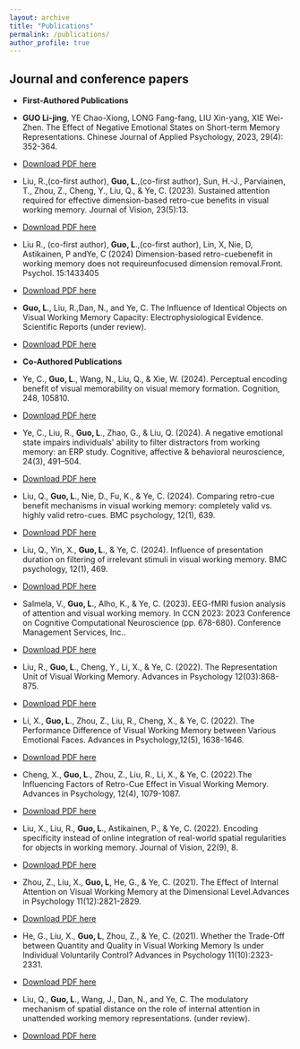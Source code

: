 ```yaml
---
layout: archive
title: "Publications"
permalink: /publications/
author_profile: true
---
```



Journal and conference papers
------
* **First-Authored Publications**
  
* **GUO Li-jing**, YE Chao-Xiong, LONG Fang-fang, LIU Xin-yang, XIE Wei-Zhen. The Effect of Negative Emotional States on Short-term Memory Representations. Chinese Journal of Applied Psychology, 2023, 29(4): 352-364. 
* [Download PDF here](http://LijingGu0.github.io/files/paper16.pdf)
* Liu, R.,(co-first author), **Guo, L**.,(co-first author), Sun, H.-J., Parviainen, T., Zhou, Z., Cheng, Y., Liu, Q., & Ye, C. (2023). Sustained attention required for effective dimension-based retro-cue benefits in visual working memory. Journal of Vision, 23(5):13.
* [Download PDF here](http://LijingGu0.github.io/files/paper6.pdf)
* Liu R., (co-first author), **Guo, L**.,(co-first author), Lin, X, Nie, D, Astikainen, P andYe, C (2024) Dimension-based retro-cuebenefit in working memory does not requireunfocused dimension removal.Front. Psychol. 15:1433405 
* [Download PDF here](http://LijingGu0.github.io/files/paper24.pdf)
* **Guo, L**., Liu, R.,Dan, N., and Ye, C. The Influence of Identical Objects on Visual Working Memory Capacity: Electrophysiological Evidence. Scientific Reports (under review).
* [Download PDF here](http://LijingGu0.github.io/files/paper25.pdf)

* **Co-Authored Publications**

*  Ye, C., **Guo, L**., Wang, N., Liu, Q., & Xie, W. (2024). Perceptual encoding benefit of visual memorability on visual memory formation. Cognition, 248, 105810.
* [Download PDF here](http://LijingGu0.github.io/files/paper20.pdf)
*  Ye, C., Liu, R., **Guo, L**., Zhao, G., & Liu, Q. (2024). A negative emotional state impairs individuals' ability to filter distractors from working memory: an ERP study. Cognitive, affective & behavioral neuroscience, 24(3), 491–504. 
* [Download PDF here](http://LijingGu0.github.io/files/paper21.pdf)
*  Liu, Q., **Guo, L**., Nie, D., Fu, K., & Ye, C. (2024). Comparing retro-cue benefit mechanisms in visual working memory: completely valid vs. highly valid retro-cues. BMC psychology, 12(1), 639.
* [Download PDF here](http://LijingGu0.github.io/files/paper22.pdf)
* Liu, Q., Yin, X., **Guo, L**., & Ye, C. (2024). Influence of presentation duration on filtering of irrelevant stimuli in visual working memory. BMC psychology, 12(1), 469. 
* [Download PDF here](http://LijingGu0.github.io/files/paper23.pdf)
* Salmela, V., **Guo, L**., Alho, K., & Ye, C. (2023). EEG-fMRI fusion analysis of attention and visual working memory. In CCN 2023: 2023 Conference on Cognitive Computational Neuroscience (pp. 678-680). Conference Management Services, Inc..
* [Download PDF here](http://LijingGu0.github.io/files/paper12.pdf)
* Liu, R., **Guo, L**., Cheng, Y., Li, X., & Ye, C. (2022). The Representation Unit of Visual Working Memory. Advances in Psychology 12(03):868-875. 
* [Download PDF here](http://LijingGu0.github.io/files/paper3.pdf)
* Li, X., **Guo, L**., Zhou, Z., Liu, R., Cheng, X., & Ye, C. (2022). The Performance Difference of Visual Working Memory between Various Emotional Faces. Advances in Psychology,12(5), 1638-1646.
* [Download PDF here](http://LijingGu0.github.io/files/paper9.pdf)
* Cheng, X., **Guo, L**., Zhou, Z., Liu, R., Li, X., & Ye, C. (2022).The Influencing Factors of Retro-Cue Effect in Visual Working Memory. Advances in Psychology, 12(4), 1079-1087.
* [Download PDF here](http://LijingGu0.github.io/files/paper10.pdf)
* Liu, X., Liu, R., **Guo, L**., Astikainen, P., & Ye, C. (2022). Encoding specificity instead of online integration of real-world spatial regularities for objects in working memory. Journal of Vision, 22(9), 8. 
* [Download PDF here](http://LijingGu0.github.io/files/paper1.pdf)
* Zhou, Z., Liu, X., **Guo, L**, He, G., & Ye, C. (2021). The Effect of Internal Attention on Visual Working Memory at the Dimensional Level.Advances in Psychology 11(12):2821-2829. 
* [Download PDF here](http://LijingGu0.github.io/files/paper4.pdf)
* He, G., Liu, X., **Guo, L**, Zhou, Z., & Ye, C. (2021). Whether the Trade-Off between Quantity and Quality in Visual Working Memory Is under Individual Voluntarily Control? Advances in Psychology 11(10):2323-2331.
* [Download PDF here](http://LijingGu0.github.io/files/paper5.pdf)
* Liu, Q., **Guo, L**., Wang, J., Dan, N., and Ye, C. The modulatory mechanism of spatial distance on the role of internal attention in unattended working memory representations.  (under review).
* [Download PDF here](http://LijingGu0.github.io/files/paper26.pdf)
